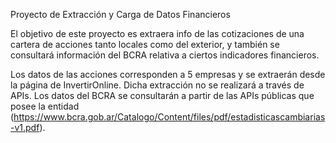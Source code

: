 Proyecto de Extracción y Carga de Datos Financieros

El objetivo de este proyecto es extraera info de las cotizaciones de una cartera de acciones tanto locales como del exterior, y también
se consultará información del BCRA relativa a ciertos indicadores financieros.

Los datos de las acciones corresponden a 5 empresas y se extraerán desde la página de InvertirOnline. Dicha extracción no se realizará a través de APIs.
Los datos del BCRA se consultarán a partir de las APIs públicas que posee la entidad (https://www.bcra.gob.ar/Catalogo/Content/files/pdf/estadisticascambiarias-v1.pdf).


